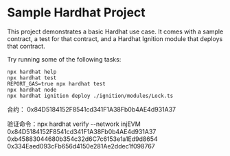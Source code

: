 # Sample Hardhat Project

This project demonstrates a basic Hardhat use case. It comes with a sample contract, a test for that contract, and a Hardhat Ignition module that deploys that contract.

Try running some of the following tasks:

```shell
npx hardhat help
npx hardhat test
REPORT_GAS=true npx hardhat test
npx hardhat node
npx hardhat ignition deploy ./ignition/modules/Lock.ts
```

合约： 0x84D5184152F8541cd341F1A38Fb0b4AE4d931A37

验证命令：npx hardhat verify --network injEVM 0x84D5184152F8541cd341F1A38Fb0b4AE4d931A37 0xb45883044680b354c32d6C7c6153e1a1Ed9d8654 0x334Eaed093cFb656d4150e281Ae2ddec1f098767